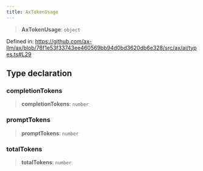 ```yaml
---
title: AxTokenUsage
---
```


> **AxTokenUsage**: `object`

Defined in: https://github.com/ax-llm/ax/blob/76f1e53f33743ee460569bb94d0bd3620db6e328/src/ax/ai/types.ts#L29

## Type declaration

<a id="completionTokens"></a>

### completionTokens

> **completionTokens**: `number`

<a id="promptTokens"></a>

### promptTokens

> **promptTokens**: `number`

<a id="totalTokens"></a>

### totalTokens

> **totalTokens**: `number`
